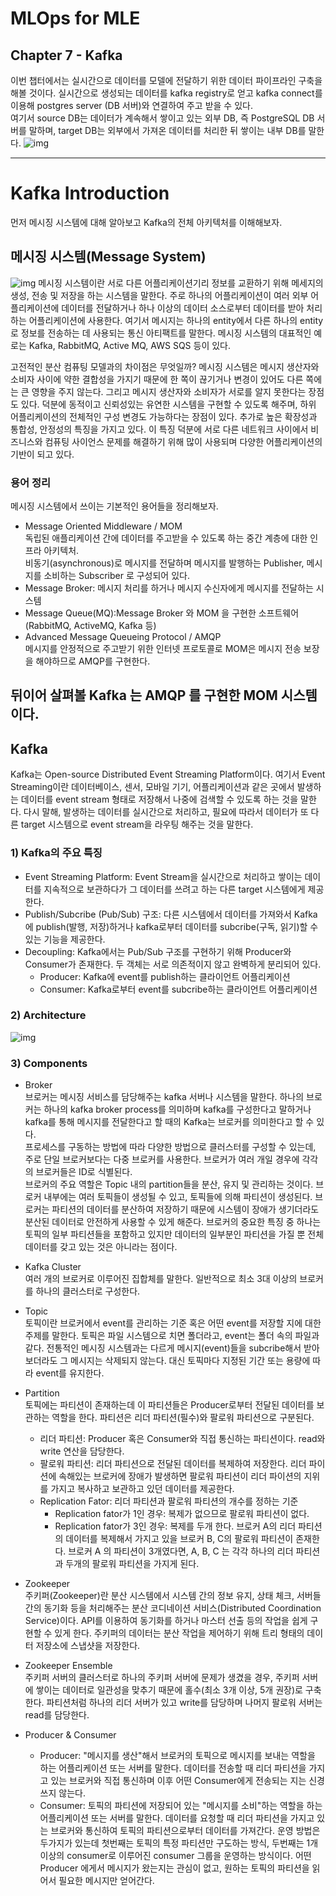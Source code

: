 # MLOps for MLE
## Chapter 7 - Kafka

이번 챕터에서는 실시간으로 데이터를 모델에 전달하기 위한 데이터 파이프라인 구축을 해볼 것이다. 실시간으로 생성되는 데이터를 kafka registry로 얻고 kafka connect를 이용해 postgres server (DB 서버)와 연결하여 주고 받을 수 있다.    
여기서 source DB는 데이터가 계속해서 쌓이고 있는 외부 DB, 즉 PostgreSQL DB 서버를 말하며, target DB는 외부에서 가져온 데이터를 처리한 뒤 쌓이는 내부 DB를 말한다.
![img](./img/7_kafka.png)


------------------


# Kafka Introduction
먼저 메시징 시스템에 대해 알아보고 Kafka의 전체 아키텍처를 이해해보자.   

## 메시징 시스템(Message System)
![img](./img/7_kafka_message_system.png)
메시징 시스템이란 서로 다른 어플리케이션기리 정보를 교환하기 위해 메세지의 생성, 전송 및 저장을 하는 시스템을 말한다. 주로 하나의 어플리케이션이 여러 외부 어플리케이션에 데이터를 전달하거나 하나 이상의 데이터 소스로부터 데이터를 받아 처리하는 어플리케이션에 사용한다. 여기서 메시지는 하나의 entity에서 다른 하나의 entity로 정보를 전송하는 데 사용되는 통신 아티팩트를 말한다. 메시징 시스템의 대표적인 예로는 Kafka, RabbitMQ, Active MQ, AWS SQS 등이 있다.      

고전적인 분산 컴퓨팅 모델과의 차이점은 무엇일까? 메시징 시스템은 메시지 생산자와 소비자 사이에 약한 결합성을 가지기 때문에 한 쪽이 끊기거나 변경이 있어도 다른 쪽에는 큰 영향을 주지 않는다. 그리고 메시지 생산자와 소비자가 서로를 알지 못한다는 장점도 있다. 덕분에 동적이고 신뢰성있는 유연한 시스템을 구현할 수 있도록 해주며, 하위 어플리케이션의 전체적인 구성 변경도 가능하다는 장점이 있다. 추가로 높은 확장성과 통합성, 안정성의 특징을 가지고 있다. 이 특징 덕분에 서로 다른 네트워크 사이에서 비즈니스와 컴퓨팅 사이언스 문제를 해결하기 위해 많이 사용되며 다양한 어플리케이션의 기반이 되고 있다.   

### 용어 정리
메시징 시스템에서 쓰이는 기본적인 용어들을 정리해보자.

- Message Oriented Middleware / MOM   
  독립된 애플리케이션 간에 데이터를 주고받을 수 있도록 하는 중간 계층에 대한 인프라 아키텍처.   
  비동기(asynchronous)로 메시지를 전달하며 메시지를 발행하는 Publisher, 메시지를 소비하는 Subscriber 로 구성되어 있다.
- Message Broker: 메시지 처리를 하거나 메시지 수신자에게 메시지를 전달하는 시스템
- Message Queue(MQ):Message Broker 와 MOM 을 구현한 소프트웨어 (RabbitMQ, ActiveMQ, Kafka 등)
- Advanced Message Queueing Protocol / AMQP      
  메시지를 안정적으로 주고받기 위한 인터넷 프로토콜로 MOM은 메시지 전송 보장을 해야하므로 AMQP를 구현한다.

뒤이어 살펴볼 Kafka 는 **AMQP 를 구현한 MOM 시스템** 이다.
---------------------------

## Kafka
Kafka는 Open-source Distributed Event Streaming Platform이다. 여기서 Event Streaming이란 데이터베이스, 센서, 모바일 기기, 어플리케이션과 같은 곳에서 발생하는 데이터를 event stream 형태로 저장해서 나중에 검색할 수 있도록 하는 것을 말한다. 다시 말해, 발생하는 데이터를 실시간으로 처리하고, 필요에 따라서 데이터가 또 다른 target 시스템으로 event stream을 라우팅 해주는 것을 말한다.
### 1) Kafka의 주요 특징
- Event Streaming Platform: Event Stream을 실시간으로 처리하고 쌓이는 데이터를 지속적으로 보관하다가 그 데이터를 쓰려고 하는 다른 target 시스템에게 제공한다.
- Publish/Subcribe (Pub/Sub) 구조: 다른 시스템에서 데이터를 가져와서 Kafka에 publish(발행, 저장)하거나 kafka로부터 데이터를 subcribe(구독, 읽기)할 수 있는 기능을 제공한다.  
- Decoupling: Kafka에서는 Pub/Sub 구조를 구현하기 위해 Producer와 Consumer가 존재한다. 두 객체는 서로 의존적이지 않고 완벽하게 분리되어 있다.
  - Producer: Kafka에 event를 publish하는 클라이언트 어플리케이션
  - Consumer: Kafka로부터 event를 subcribe하는 클라이언트 어플리케이션

### 2) Architecture
![img](./img/7_kafka_architecture.png)

### 3) Components
* Broker   
  브로커는 메시징 서비스를 담당해주는 kafka 서버나 시스템을 말한다. 하나의 브로커는 하나의 kafka broker process를 의미하며 kafka를 구성한다고 말하거나 kafka를 통해 메시지를 전달한다고 할 때의 Kafka는 브로커를 의미한다고 할 수 있다.   
  프로세스를 구동하는 방법에 따라 다양한 방법으로 클러스터를 구성할 수 있는데, 주로 단일 브로커보다는 다중 브로커를 사용한다. 브로커가 여러 개일 경우에 각각의 브로커들은 ID로 식별된다.   
  브로커의 주요 역할은 Topic 내의 partition들을 분산, 유지 및 관리하는 것이다. 브로커 내부에는 여러 토픽들이 생성될 수 있고, 토픽들에 의해 파티션이 생성된다. 브로커는 파티션의 데이터를 분산하여 저장하기 때문에 시스템이 장애가 생기더라도 분산된 데이터로 안전하게 사용할 수 있게 해준다. 브로커의 중요한 특징 중 하나는 토픽의 일부 파티션들을 포함하고 있지만 데이터의 일부분인 파티션을 가질 뿐 전체 데이터를 갖고 있는 것은 아니라는 점이다.

* Kafka Cluster   
  여러 개의 브로커로 이루어진 집합체를 말한다. 일반적으로 최소 3대 이상의 브로커를 하나의 클러스터로 구성한다.

* Topic   
  토픽이란 브로커에서 event를 관리하는 기준 혹은 어떤 event를 저장할 지에 대한 주제를 말한다. 토픽은 파일 시스템으로 치면 폴더라고, event는 폴더 속의 파일과 같다. 전통적인 메시징 시스템과는 다르게 메시지(event)들을 subcribe해서 받아보더라도 그 메시지는 삭제되지 않는다. 대신 토픽마다 지정된 기간 또는 용량에 따라 event를 유지한다. 

* Partition   
  토픽에는 파티션이 존재하는데 이 파티션들은 Producer로부터 전달된 데이터를 보관하는 역할을 한다. 파티션은 리더 파티션(필수)와 팔로워 파티션으로 구분된다.   
  - 리더 파티션: Producer 혹은 Consumer와 직접 통신하는 파티션이다. read와 write 연산을 담당한다.
  - 팔로워 파티션: 리더 파티션으로 전달된 데이터를 복제하여 저장한다. 리더 파이션에 속해있는 브로커에 장애가 발생하면 팔로워 파티션이 리더 파이션의 지위를 가지고 복사하고 보관하고 있던 데이터를 제공한다.
  - Replication Fator: 리더 파티션과 팔로워 파티션의 개수를 정하는 기준   
    - Replication fator가 1인 경우: 복제가 없으므로 팔로워 파티션이 없다.
    - Replication fator가 3인 경우: 복제를 두개 한다. 브로커 A의 리더 파티션의 데이터를 복제해서 가지고 있을 브로커 B, C의 팔로워 파티션이 존재한다. 브로커 A 의 파티션이 3개였다면, A, B, C 는 각각 하나의 리더 파티션과 두개의 팔로워 파티션을 가지게 된다.

* Zookeeper   
  주키퍼(Zookeeper)란 분산 시스템에서 시스템 간의 정보 유지, 상태 체크, 서버들 간의 동기화 등을 처리해주는 분산 코디네이션 서비스(Distributed Coordination Service)이다. API를 이용하여 동기화를 하거나 마스터 선출 등의 작업을 쉽게 구현할 수 있게 한다. 주키퍼의 데이터는 분산 작업을 제어하기 위해 트리 형태의 데이터 저장소에 스냅샷을 저장한다.
* Zookeeper Ensemble   
  주키퍼 서버의 클러스터로 하나의 주키퍼 서버에 문제가 생겼을 경우, 주키퍼 서버에 쌓이는 데이터로 일관성을 맞추기 때문에 홀수(최소 3개 이상, 5개 권장)로 구축한다. 파티션처럼 하나의 리더 서버가 있고 write를 담당하며 나머지 팔로워 서버는 read를 담당한다. 

* Producer & Consumer    
  * Producer: "메시지를 생산"해서 브로커의 토픽으로 메시지를 보내는 역할을 하는 어플리케이션 또는 서버를 말한다. 데이터를 전송할 때 리더 파티션을 가지고 있는 브로커와 직접 통신하며 이후 어떤 Consumer에게 전송되는 지는 신경쓰지 않는다. 
  * Consumer: 토픽의 파티션에 저장되어 있는 "메시지를 소비"하는 역할을 하는 어플리케이션 또는 서버를 말한다. 데이터를 요청할 때 리더 파티션을 가지고 있는 브로커와 통신하여 토픽의 파티션으로부터 데이터를 가져간다. 운영 방법은 두가지가 있는데 첫번째는 토픽의 특정 파티션만 구도하는 방식, 두번째는 1개 이상의 consumer로 이루어진 consumer 그룹을 운영하는 방식이다. 어떤 Producer 에게서 메시지가 왔는지는 관심이 없고, 원하는 토픽의 파티션을 읽어서 필요한 메시지만 얻어간다. 
